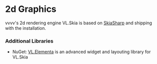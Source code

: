 # 2d Graphics

vvvv's 2d rendering engine VL.Skia is based on [SkiaSharp](https://github.com/mono/SkiaSharp) and shipping with the installation. 

### Additional Libraries
* NuGet: [VL.Elementa](https://www.nuget.org/packages/VL.Elementa) is an advanced widget and layouting library for VL.Skia